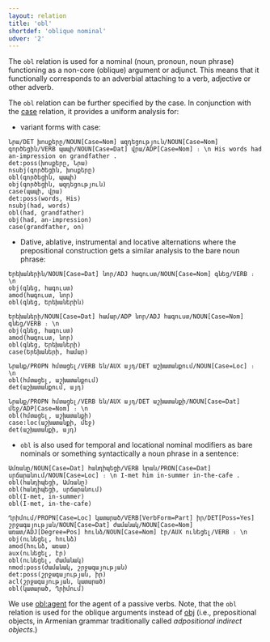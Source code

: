 ```yaml
---
layout: relation
title: 'obl'
shortdef: 'oblique nominal'
udver: '2'
---
```


The `obl` relation is used for a nominal (noun, pronoun, noun phrase) functioning as a non-core (oblique) argument or adjunct. This means that it functionally corresponds to an adverbial attaching to a verb, adjective or other adverb.

The `obl` relation can be further specified by the case. In conjunction with the [case]() relation, it provides a uniform analysis for:

* variant forms with case:

~~~ sdparse
Նրա/DET խոսքերը/NOUN[Case=Nom] ազդեցություն/NOUN[Case=Nom] գործեցին/VERB պապի/NOUN[Case=Dat] վրա/ADP[Case=Nom] ։ \n His words had an-impression on grandfather .
det:poss(խոսքերը, Նրա)
nsubj(գործեցին, խոսքերը)
obl(գործեցին, պապի)
obj(գործեցին, ազդեցություն)
case(պապի, վրա)
det:poss(words, His)
nsubj(had, words)
obl(had, grandfather)
obj(had, an-impression)
case(grandfather, on)
~~~

* Dative, ablative, instrumental and locative alternations where the prepositional construction gets a similar analysis to the bare noun phrase:

~~~ sdparse
Երեխաներին/NOUN[Case=Dat] նոր/ADJ հագուստ/NOUN[Case=Nom] գնեց/VERB ։ \n
obj(գնեց, հագուստ)
amod(հագուստ, նոր)
obl(գնեց, Երեխաներին)
~~~

~~~ sdparse
Երեխաների/NOUN[Case=Dat] համար/ADP նոր/ADJ հագուստ/NOUN[Case=Nom] գնեց/VERB ։ \n
obj(գնեց, հագուստ)
amod(հագուստ, նոր)
obl(գնեց, Երեխաների)
case(Երեխաների, համար)
~~~

~~~ sdparse
Նրանք/PROPN հմտացել/VERB են/AUX այդ/DET աշխատանքում/NOUN[Case=Loc] ։ \n
obl(հմտացել, աշխատանքում)
det(աշխատանքում, այդ)
~~~

~~~ sdparse
Նրանք/PROPN հմտացել/VERB են/AUX այդ/DET աշխատանքի/NOUN[Case=Dat] մեջ/ADP[Case=Nom] ։ \n
obl(հմտացել, աշխատանքի)
case:loc(աշխատանքի, մեջ)
det(աշխատանքի, այդ)
~~~

* `obl` is also used for temporal and locational nominal modifiers as bare nominals or something syntactically a noun phrase in a sentence:

~~~ sdparse
Ամռանը/NOUN[Case=Dat] հանդիպեցի/VERB նրան/PRON[Case=Dat] սրճարանում/NOUN[Case=Loc] ։ \n I-met him in-summer in-the-cafe .
obl(հանդիպեցի, Ամռանը)
obl(հանդիպեցի, սրճարանում)
obl(I-met, in-summer)
obl(I-met, in-the-cafe)
~~~

~~~ sdparse
Ղրիմում/PROPN[Case=Loc] կատարած/VERB[VerbForm=Part] իր/DET[Poss=Yes] շրջագայության/NOUN[Case=Dat] ժամանակ/NOUN[Case=Nom] առատ/ADJ[Degree=Pos] հունձ/NOUN[Case=Nom] էր/AUX ունեցել/VERB ։ \n
obj(ունեցել, հունձ)
amod(հունձ, առատ)
aux(ունեցել, էր)
obl(ունեցել, ժամանակ)
nmod:poss(ժամանակ, շրջագայության)
det:poss(շրջագայության, իր)
acl(շրջագայության, կատարած)
obl(կատարած, Ղրիմում)
~~~

We use [obl:agent]() for the agent of a passive verbs. Note, that the `obl` relation is used for the oblique arguments instead of [obj]() (i.e., prepositional objects, in Armenian grammar traditionally called _adpositional indirect objects_.) 
